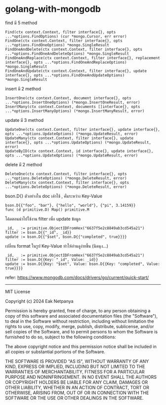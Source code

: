 # golang-with-mongodb

find มี 5 method

    Find(ctx context.Context, filter interface{}, opts ...*options.FindOptions) (cur *mongo.Cursor, err error)
    FindOne(ctx context.Context, filter interface{}, opts ...*options.FindOneOptions) *mongo.SingleResult
    FindOneAndDelete(ctx context.Context, filter interface{}, opts ...*options.FindOneAndDeleteOptions) *mongo.SingleResult
    FindOneAndReplace(ctx context.Context, filter interface{}, replacement interface{}, opts ...*options.FindOneAndReplaceOptions) *mongo.SingleResult
    FindOneAndUpdate(ctx context.Context, filter interface{}, update interface{}, opts ...*options.FindOneAndUpdateOptions) *mongo.SingleResult

insert มี 2 method

    InsertOne(ctx context.Context, document interface{}, opts ...*options.InsertOneOptions) (*mongo.InsertOneResult, error)
    InsertMany(ctx context.Context, documents []interface{}, opts ...*options.InsertManyOptions) (*mongo.InsertManyResult, error)

update มี 3 method

    UpdateOne(ctx context.Context, filter interface{}, update interface{}, opts ...*options.UpdateOptions) (*mongo.UpdateResult, error)
    UpdateMany(ctx context.Context, filter interface{}, update interface{}, opts ...*options.UpdateOptions) (*mongo.UpdateResult, error)
    UpdateByID(ctx context.Context, id interface{}, update interface{}, opts ...*options.UpdateOptions) (*mongo.UpdateResult, error)

delete มี 2 method

    DeleteOne(ctx context.Context, filter interface{}, opts ...*options.DeleteOptions) (*mongo.DeleteResult, error)
    DeleteMany(ctx context.Context, filter interface{}, opts ...*options.DeleteOptions) (*mongo.DeleteResult, error)

bson.D{} ตัวอย่างใน doc เค้าใช้ , คั่นระหว่าง Key-Value 
    
    bson.D{{"foo", "bar"}, {"hello", "world"}, {"pi", 3.14159}}
    func (d primitive.D) Map() primitive.M

โค้ดตอนนำไปใช้งาน filter เพื่อ update ข้อมูล

    _id, _ := primitive.ObjectIDFromHex("6637f5e2c8849ab3cd545a21")
	filter := bson.D{{"_id", _id}}
	update := bson.D{{"$set", bson.D{{"completed", true}}}}

เปลี่ยน format ในรูป Key-Value ทำให้อ่านดูง่ายขึ้น (นิดนุง...)

    _id, _ := primitive.ObjectIDFromHex("6637f5e2c8849ab3cd545a21")
    filter := bson.D{{Key: "_id", Value: _id}}
	update := bson.D{{Key: "$set", Value: bson.D{{Key: "completed", Value: true}}}}


refer: https://www.mongodb.com/docs/drivers/go/current/quick-start/

---

MIT License

Copyright (c) 2024 Eak Netpanya

Permission is hereby granted, free of charge, to any person obtaining a copy
of this software and associated documentation files (the "Software"), to deal
in the Software without restriction, including without limitation the rights
to use, copy, modify, merge, publish, distribute, sublicense, and/or sell
copies of the Software, and to permit persons to whom the Software is
furnished to do so, subject to the following conditions:

The above copyright notice and this permission notice shall be included in all
copies or substantial portions of the Software.

THE SOFTWARE IS PROVIDED "AS IS", WITHOUT WARRANTY OF ANY KIND, EXPRESS OR
IMPLIED, INCLUDING BUT NOT LIMITED TO THE WARRANTIES OF MERCHANTABILITY,
FITNESS FOR A PARTICULAR PURPOSE AND NONINFRINGEMENT. IN NO EVENT SHALL THE
AUTHORS OR COPYRIGHT HOLDERS BE LIABLE FOR ANY CLAIM, DAMAGES OR OTHER
LIABILITY, WHETHER IN AN ACTION OF CONTRACT, TORT OR OTHERWISE, ARISING FROM,
OUT OF OR IN CONNECTION WITH THE SOFTWARE OR THE USE OR OTHER DEALINGS IN THE
SOFTWARE.
